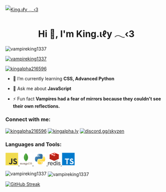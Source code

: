 [![King.ιℓу 𓂃‹3](https://cdn.discordapp.com/attachments/1244683167936413696/1255154696163688568/9bededd77c81772cc99d38a2e6694db5.jpg?ex=667c1967&is=667ac7e7&hm=349a367d86de64377c800c722aeba582a8dbdf03139edc230907e98d11be4000&)](https://discord.gg/skyzen)

<h1 align="center">Hi 👋, I'm King.ιℓу 𓂃‹3</h1>
<p align="left"> <img src="https://komarev.com/ghpvc/?username=vampireking1337&label=Profile%20views&color=0e75b6&style=flat" alt="vampireking1337" /> </p>


<p align="left"> <a href="https://github.com/ryo-ma/github-profile-trophy"><img src="https://github-profile-trophy.vercel.app/?username=vampireking1337" alt="vampireking1337" /></a> </p>

<p align="left"> <a href="https://twitter.com/kingalpha216596" target="blank"><img src="https://img.shields.io/twitter/follow/kingalpha216596?logo=twitter&style=for-the-badge" alt="kingalpha216596" /></a> </p>

- 🌱 I’m currently learning **CSS, Advanced Python**

- 💬 Ask me about **JavaScript**

- ⚡ Fun fact **Vampires had a fear of mirrors because they couldn't see their own reflections.**

<h3 align="left">Connect with me:</h3>
<p align="left">
<a href="https://twitter.com/kingalpha216596" target="blank"><img align="center" src="https://raw.githubusercontent.com/rahuldkjain/github-profile-readme-generator/master/src/images/icons/Social/twitter.svg" alt="kingalpha216596" height="30" width="40" /></a>
<a href="https://instagram.com/kingalpha.ly" target="blank"><img align="center" src="https://raw.githubusercontent.com/rahuldkjain/github-profile-readme-generator/master/src/images/icons/Social/instagram.svg" alt="kingalpha.ly" height="30" width="40" /></a>
<a href="https://discord.gg/discord.gg/skyzen" target="blank"><img align="center" src="https://raw.githubusercontent.com/rahuldkjain/github-profile-readme-generator/master/src/images/icons/Social/discord.svg" alt="discord.gg/skyzen" height="30" width="40" /></a>
</p>

<h3 align="left">Languages and Tools:</h3>
<p align="left"> <a href="https://developer.mozilla.org/en-US/docs/Web/JavaScript" target="_blank" rel="noreferrer"> <img src="https://raw.githubusercontent.com/devicons/devicon/master/icons/javascript/javascript-original.svg" alt="javascript" width="40" height="40"/> </a> <a href="https://www.mongodb.com/" target="_blank" rel="noreferrer"> <img src="https://raw.githubusercontent.com/devicons/devicon/master/icons/mongodb/mongodb-original-wordmark.svg" alt="mongodb" width="40" height="40"/> </a> <a href="https://www.python.org" target="_blank" rel="noreferrer"> <img src="https://raw.githubusercontent.com/devicons/devicon/master/icons/python/python-original.svg" alt="python" width="40" height="40"/> </a> <a href="https://redis.io" target="_blank" rel="noreferrer"> <img src="https://raw.githubusercontent.com/devicons/devicon/master/icons/redis/redis-original-wordmark.svg" alt="redis" width="40" height="40"/> </a> <a href="https://www.typescriptlang.org/" target="_blank" rel="noreferrer"> <img src="https://raw.githubusercontent.com/devicons/devicon/master/icons/typescript/typescript-original.svg" alt="typescript" width="40" height="40"/> </a> </p>

<p><img align="left" src="https://github-readme-stats.vercel.app/api/top-langs?username=vampireking1337&show_icons=true&locale=en&layout=compact" alt="vampireking1337" /></p>

<p>&nbsp;<img align="center" src="https://github-readme-stats.vercel.app/api?username=vampireking1337&show_icons=true&locale=en" alt="vampireking1337" /></p>

[![GitHub Streak](http://github-readme-streak-stats.herokuapp.com?user=dhvitOP&theme=dark&hide_border=true)](https://github.com/VampireKing1337/github-readme-streak-stats)